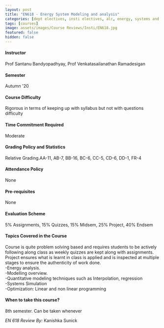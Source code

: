 ```yaml
---
layout: post
title: "EN618 - Energy System Modeling and analysis"
categories: [dept electives, insti electives, alc, energy, systems and optimization, EN]
tags: [courses]
image: assets/images/Course Reviews/Insti/EN618.jpg
featured: false
hidden: false
---
```


#### Instructor
Prof Santanu Bandyopadhyay, Prof Venkatasailanathan Ramadesigan

#### Semester
Autumn '20

#### Course Difficulty
Rigorous in terms of keeping up with syllabus but not with questions difficulty

#### Time Commitment Required
Moderate

#### Grading Policy and Statistics
Relative Grading.AA-11, AB-7, BB-16, BC-6, CC-5, CD-6, DD-1, FR-4

#### Attendance Policy
None

#### Pre-requisites
None

#### Evaluation Scheme
5% Assignments, 15% Quizzes, 15% Midsem, 25% Project, 40% Endsem

#### Topics Covered in the Course
Course is quite problem solving based and requires students to be actively following along class as weekly quizzes are kept along with assignments. Project ensures what is learnt in class is applied and is inspected at multiple stages to ensure the authenticity of work done.  
-Energy analysis.   
-Modelling overview.  
-Quantitative modeling techniques such as Interpolation, regression  
-Systems Simulation  
-Optimization: Linear and non linear programming

#### When to take this course?
8th semester. Can be taken whenever

*EN 618 Review By:* Kanishka Sunick